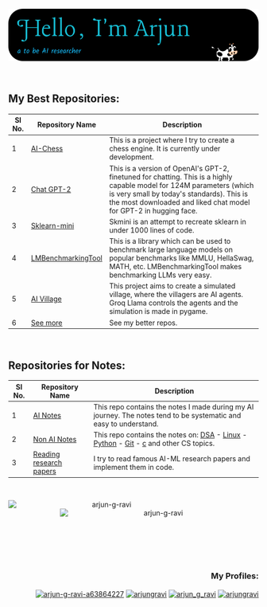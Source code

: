 ![MasterHead](https://raw.githubusercontent.com/Arjun-G-Ravi/Arjun-G-Ravi/main/new_image.png)

<br>
<h2 align="left">My Best Repositories:</h2>

| Sl No. | Repository Name                                 | Description                                                                                                                                                                                                                                                                                                                                                                                                                                                                                                                                                                                                                                                                                                                                                                                                                                                                                                                                                                                                                                                                                                                                                                                                                                                                                                                                                                                                                                                                                                                                                                                                                                                                                                                                                                                                        |
|--------|-------------------------------------------------|-------------------------------------------------------------------------------------------------------------------------------------------------------------------------------------------------------------------------------------------------------------------------------------------------------------------------------------------------------------------------------------------------------------------------------------------------------------------------------------------------------------------------------------------------------------------------------------------------------------------------------------------------------------------------------------------------------------------------------------------------------|
|1       | <a href="https://github.com/Arjun-G-Ravi/AI-Chess">AI-Chess</a>| This is a project where I try to create a chess engine. It is currently under development.|
|2       | <a href="https://github.com/Arjun-G-Ravi/chat-GPT-2">Chat GPT-2</a>| This is a version of OpenAI's GPT-2, finetuned for chatting. This is a highly capable model for 124M parameters (which is very small by today's standards). This is the most downloaded and liked chat model for GPT-2 in hugging face.|
|3       | <a href="https://github.com/Arjun-G-Ravi/skmini">Sklearn-mini</a>| Skmini is an attempt to recreate sklearn in under 1000 lines of code.|
|4       | <a href="https://github.com/Arjun-G-Ravi/LMBenchmarkingTool/">LMBenchmarkingTool</a>|This is a library which can be used to benchmark large language models on popular benchmarks like MMLU, HellaSwag, MATH, etc. LMBenchmarkingTool makes benchmarking LLMs very easy.|
|5       | <a href="https://github.com/Arjun-G-Ravi/ai-village">AI Village</a>| This project aims to create a simulated village, where the villagers are AI agents. Groq Llama controls the agents and the simulation is made in pygame. </a>|
|6       | <a href="https://github.com/Arjun-G-Ravi/Arjun-G-Ravi/blob/main/best_repos.md">See more</a>| See my better repos.|

<br>
<h2 align="left">Repositories for Notes:</h2>

| Sl No. | Repository Name                                 | Description                                                                                                                                                                                                                                                                                                                                                                                                                                                                                                                                                                                                                                                                                                                                                                                                                                                                                                                                                                                                                                                                                                                                                                                                                                                                                                                                                                                                                                                                                                                                                                                                                                                                                                                                                                                                        |
|--------|-------------------------------------------------|-------------------------------------------------------------------------------------------------------------------------------------------------------------------------------------------------------------------------------------------------------------------------------------------------------------------------------------------------------------------------------------------------------------------------------------------------------------------------------------------------------------------------------------------------------------------------------------------------------------------------------------------------------------------------------------------------------------------------------------------------------|
|1       | <a href="https://github.com/Arjun-G-Ravi/AI-Notes">AI Notes </a> | This repo contains the notes I made during my AI journey. The notes tend to be systematic and easy to understand.|
|2       | <a href="https://github.com/Arjun-G-Ravi/Non-AI-Notes">Non AI Notes </a> | This repo contains the notes on: <a href="https://github.com/Arjun-G-Ravi/Non-AI-Notes/tree/main/03_Data%20Structure%20and%20Algorithms">DSA</a> - <a href="https://github.com/Arjun-G-Ravi/Non-AI-Notes/tree/main/05_Linux">Linux</a> - <a href="https://github.com/Arjun-G-Ravi/Non-AI-Notes/tree/main/04_Python">Python</a> - <a href="https://github.com/Arjun-G-Ravi/Non-AI-Notes/tree/main/06_Git">Git</a> - <a href="https://github.com/Arjun-G-Ravi/Non-AI-Notes/tree/main/09_c">c</a> and other CS topics.|
|3       | <a href="https://github.com/Arjun-G-Ravi/replicating_research_papers">Reading research papers</a>| I try to read famous AI-ML research papers and implement them in code.|
<br>

<p align=center>
  <div align=center>
    <a  title="Go to Source">
      <img align="left" width=400 src="https://github-readme-streak-stats.herokuapp.com/?user=arjun-g-ravi&theme=react" alt="arjun-g-ravi" />
    </a>
    <a  title="Go to Source">
      <img align="right" width=400 src="https://github-readme-stats-sigma-five.vercel.app/api?username=arjun-g-ravi&show_icons=true&theme=react&locale=en&include_all_commits=true" alt="arjun-g-ravi" />
    </a>
  </div>
  <br><br><br><br><br><br><br>


<h3 align="right">My Profiles:</h3>
<p align="right">
<a href="https://www.linkedin.com/in/arjun-g-ravi" target="blank"><img align="center" src="https://raw.githubusercontent.com/rahuldkjain/github-profile-readme-generator/master/src/images/icons/Social/linked-in-alt.svg" alt="arjun-g-ravi-a63864227" height="30" width="40" /></a>
<a href="https://kaggle.com/arjungravi" target="blank"><img align="center" src="https://raw.githubusercontent.com/rahuldkjain/github-profile-readme-generator/master/src/images/icons/Social/kaggle.svg" alt="arjungravi" height="30" width="40" /></a>
<a href="https://www.leetcode.com/arjun_g_ravi" target="blank"><img align="center" src="https://raw.githubusercontent.com/rahuldkjain/github-profile-readme-generator/master/src/images/icons/Social/leet-code.svg" alt="arjun_g_ravi" height="30" width="40" /></a>
<a href="https://huggingface.co/Arjun-G-Ravi" target="blank"><img align="center" src="https://huggingface.co/front/assets/huggingface_logo-noborder.svg" alt="arjungravi" height="40" width="40" /></a>
</p>
